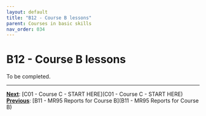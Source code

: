 ```yaml
---
layout: default
title: "B12 - Course B lessons"
parent: Courses in basic skills
nav_order: 034
---
```


# B12 - Course B lessons

To be completed.  



---
**<u>Next</u>**: [C01 - Course C - START HERE](C01 - Course C - START HERE)   
**<u>Previous</u>**: [B11 - MR95 Reports for Course B](B11 - MR95 Reports for Course B)  
